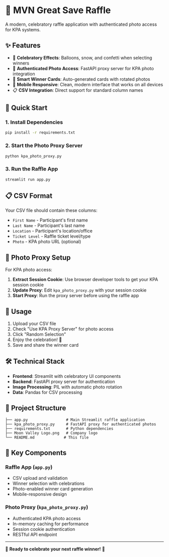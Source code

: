 # 🎯 MVN Great Save Raffle

A modern, celebratory raffle application with authenticated photo access for KPA systems.

## ✨ Features

- 🎊 **Celebratory Effects**: Balloons, snow, and confetti when selecting winners
- 📸 **Authenticated Photo Access**: FastAPI proxy server for KPA photo integration
- 🎯 **Smart Winner Cards**: Auto-generated cards with rotated photos
- 📱 **Mobile Responsive**: Clean, modern interface that works on all devices
- 📋 **CSV Integration**: Direct support for standard column names

## 🚀 Quick Start

### 1. Install Dependencies
```bash
pip install -r requirements.txt
```

### 2. Start the Photo Proxy Server
```bash
python kpa_photo_proxy.py
```

### 3. Run the Raffle App
```bash
streamlit run app.py
```

## 📋 CSV Format

Your CSV file should contain these columns:
- `First Name` - Participant's first name
- `Last Name` - Participant's last name  
- `Location` - Participant's location/office
- `Ticket Level` - Raffle ticket level/type
- `Photo` - KPA photo URL (optional)

## 🔧 Photo Proxy Setup

For KPA photo access:

1. **Extract Session Cookie**: Use browser developer tools to get your KPA session cookie
2. **Update Proxy**: Edit `kpa_photo_proxy.py` with your session cookie
3. **Start Proxy**: Run the proxy server before using the raffle app

## 🎉 Usage

1. Upload your CSV file
2. Check "Use KPA Proxy Server" for photo access
3. Click "Random Selection" 
4. Enjoy the celebration! 🎊
5. Save and share the winner card

## 🛠️ Technical Stack

- **Frontend**: Streamlit with celebratory UI components
- **Backend**: FastAPI proxy server for authentication
- **Image Processing**: PIL with automatic photo rotation
- **Data**: Pandas for CSV processing

## 📁 Project Structure

```
├── app.py                 # Main Streamlit raffle application
├── kpa_photo_proxy.py     # FastAPI proxy for authenticated photos
├── requirements.txt       # Python dependencies
├── Moon Valley Logo.png   # Company logo
└── README.md             # This file
```

## 🎯 Key Components

### Raffle App (`app.py`)
- CSV upload and validation
- Winner selection with celebrations
- Photo-enabled winner card generation
- Mobile-responsive design

### Photo Proxy (`kpa_photo_proxy.py`)  
- Authenticated KPA photo access
- In-memory caching for performance
- Session cookie authentication
- RESTful API endpoint

---

🎊 **Ready to celebrate your next raffle winner!** 🎊
